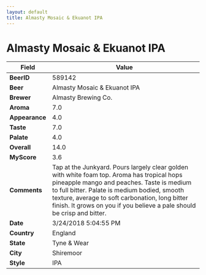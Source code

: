 ```yaml
---
layout: default
title: Almasty Mosaic & Ekuanot IPA
---
```


# Almasty Mosaic & Ekuanot IPA

| Field         | Value     |
|---------------|-----------|
| **BeerID** | 589142 |
| **Beer** | Almasty Mosaic & Ekuanot IPA |
| **Brewer** | Almasty Brewing Co. |
| **Aroma** | 7.0 |
| **Appearance** | 4.0 |
| **Taste** | 7.0 |
| **Palate** | 4.0 |
| **Overall** | 14.0 |
| **MyScore** | 3.6 |
| **Comments** | Tap at the Junkyard. Pours largely clear golden with white foam top. Aroma has tropical hops pineapple mango and peaches. Taste is medium to full bitter. Palate is medium bodied, smooth texture, average to soft carbonation, long bitter finish.  It grows on you if you believe a pale should be crisp and bitter. |
| **Date** | 3/24/2018 5:04:55 PM |
| **Country** | England |
| **State** | Tyne &amp; Wear |
| **City** | Shiremoor |
| **Style** | IPA |
